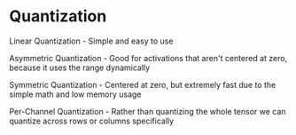 # Quantization

Linear Quantization - Simple and easy to use

Asymmetric Quantization - Good for activations that aren't centered at zero, because it uses the range dynamically

Symmetric Quantization - Centered at zero, but extremely fast due to the simple math and low memory usage

Per-Channel Quantization - Rather than quantizing the whole tensor we can quantize across rows or columns specifically
